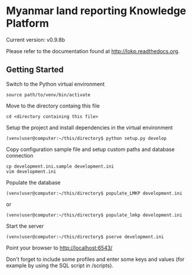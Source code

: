 Myanmar land reporting Knowledge Platform
===========

Current version: v0.9.8b

Please refer to the documentation found at http://lokp.readthedocs.org.

Getting Started
---------------

Switch to the Python virtual environment

    source path/to/venv/bin/activate

Move to the directory containg this file

    cd <directory containing this file>

Setup the project and install dependencies in the virtual environment

    (venv)user@computer:~/this/directory$ python setup.py develop

Copy configuration sample file and setup custom paths and database connection

    cp development.ini.sample development.ini
    vim development.ini

Populate the database

    (venv)user@computer:~/this/directory$ populate_LMKP development.ini

or

    (venv)user@computer:~/this/directory$ populate_lmkp development.ini

Start the server

    (venv)user@computer:~/this/directory$ pserve development.ini

Point your browser to [http://localhost:6543/](http://localhost:6543/)

Don't forget to include some profiles and enter some keys and values (for
example by using the SQL script in /scripts).
